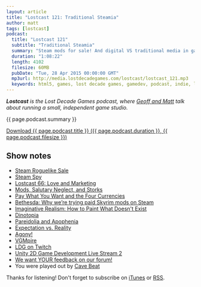 ```yaml
---
layout: article
title: "Lostcast 121: Traditional Steamia"
author: matt
tags: [lostcast]
podcast:
  title: "Lostcast 121"
  subtitle: "Traditional Steamia"
  summary: "Steam mods for sale! And digital VS traditional media in games."
  duration: "1:08:22"
  length: 4102
  filesize: 60MB
  pubDate: "Tue, 28 Apr 2015 00:00:00 GMT"
  mp3url: http://media.lostdecadegames.com/lostcast/lostcast_121.mp3
  keywords: html5, games, lost decade games, gamedev, podcast, indie, lostcast
---
```

_**Lostcast** is the Lost Decade Games podcast, where [Geoff and Matt](/about/) talk about running a small, independent game studio._

{{ page.podcast.summary }}

<a class="download-podcast" href="{{ page.podcast.mp3url }}">
	Download {{ page.podcast.title }} ({{ page.podcast.duration }}, {{ page.podcast.filesize }})
</a>

## Show notes

* [Steam Roguelike Sale](http://store.steampowered.com/sale/roguelike)
* [Steam Spy](http://steamspy.com/app/280040)
* [Lostcast 66: Love and Marketing](http://www.lostdecadegames.com/lostcast-66/)
* [Mods, Salutary Neglect, and Storks](http://www.fortressofdoors.com/on-mods-and-markets/)
* [Pay What You Want and the Four Currencies](http://www.fortressofdoors.com/pay-what-you-want-and-the-four-currencies/)
* [Bethesda: Why we’re trying paid Skyrim mods on Steam](http://www.bethblog.com/2015/04/27/why-were-trying-paid-skyrim-mods-on-steam/)
* [Imaginative Realism: How to Paint What Doesn't Exist](http://www.amazon.com/Imaginative-Realism-Paint-Doesnt-Exist/dp/0740785508/)
* [Dinotopia](http://www.dinotopia.com/)
* [Pareidolia and Apophenia](http://gurneyjourney.blogspot.com/2008/06/pareidolia-and-apophenia.html)
* [Expectation vs. Reality](http://www.ctrlpaint.com/videos/expectation-vs-reality)
* [Agony!](https://twitter.com/richtaur/status/588024062334480384)
* [VGMpire](http://www.vgmpire.com/)
* [LDG on Twitch](http://www.twitch.tv/LostDecadeGames)
* [Unity 2D Game Development Live Stream 2](https://www.youtube.com/watch?v=abrUEfqo8Ic)
* [We want YOUR feedback on our forum!](http://forum.lostdecadegames.com/category/10/lostcast)
* You were played out by [Cave Beat](https://loudr.fm/release/arcade-attack/5nptb)

Thanks for listening! Don't forget to subscribe on [iTunes](http://itunes.apple.com/us/podcast/lostcast/id481950724) or [RSS](/lostcast.xml).
